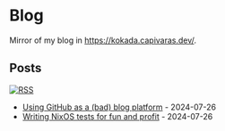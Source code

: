 # Blog

Mirror of my blog in https://kokada.capivaras.dev/.

## Posts

[![RSS](https://img.shields.io/badge/RSS-FFA562?style=for-the-badge&logo=rss&logoColor=white)](https://raw.githubusercontent.com/thiagokokada/blog/main/rss.xml)

- [Using GitHub as a (bad) blog platform](./2024-07-26/02-using-github-as-a-bad-blog-platform.md) - 2024-07-26
- [Writing NixOS tests for fun and profit](./2024-07-26/01-writing-nixos-tests-for-fun-and-profit.md) - 2024-07-26
